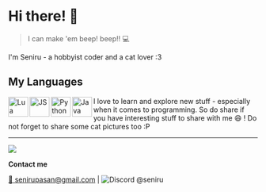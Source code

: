 # Hi there! 👋

> I can make 'em beep! beep!! :computer:


I'm Seniru - a hobbyist coder and a cat lover :3

## My Languages

<img src="https://cdn.discordapp.com/emojis/403294912772177923.png?v=1" width="40" alt="Lua" align="left">
<img src="https://cdn.discordapp.com/emojis/403294965192458240.png?v=1" width="40" alt="JS" align="left">
<img src="https://cdn.discordapp.com/emojis/403294924432211968.png?v=1" width="40" alt="Python" align="left">
<img src="https://cdn.discordapp.com/emojis/403294977154875412.png?v=1" width="40" alt="Java" align="left">


I love to learn and explore new stuff - especially when it comes to programming. So do share if you have interesting stuff to share with me :smile: ! Do not forget to share some cat pictures too :P


<hr>

<img src="https://github-profile-trophy.vercel.app/?username=Seniru&theme=onedark">

**Contact me**

[:e-mail: senirupasan@gmail.com](senirupasan@gmail.com) | ![Discord](https://icons.iconarchive.com/icons/papirus-team/papirus-apps/16/discord-icon.png) @seniru
